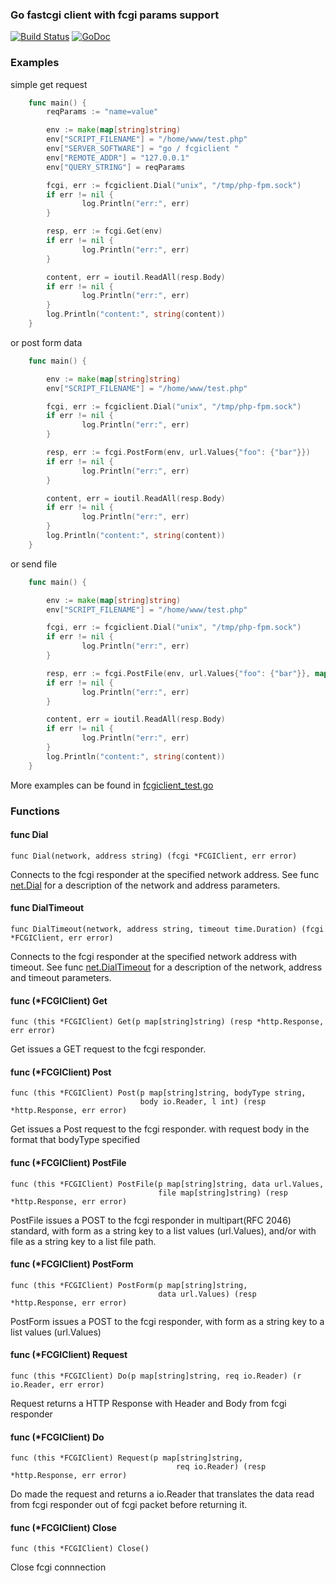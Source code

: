 ### Go fastcgi client with fcgi params support

[![Build Status](https://travis-ci.org/tomasen/fcgi_client.svg?branch=master)](https://travis-ci.org/tomasen/fcgi_client)
[![GoDoc](https://godoc.org/github.com/tomasen/fcgi_client?status.svg)](http://godoc.org/github.com/tomasen/fcgi_client)


###  Examples

simple get request

```go
    func main() {
        reqParams := "name=value"

        env := make(map[string]string)
        env["SCRIPT_FILENAME"] = "/home/www/test.php"
        env["SERVER_SOFTWARE"] = "go / fcgiclient "
        env["REMOTE_ADDR"] = "127.0.0.1"
        env["QUERY_STRING"] = reqParams

        fcgi, err := fcgiclient.Dial("unix", "/tmp/php-fpm.sock")
        if err != nil {
                log.Println("err:", err)
        }

        resp, err := fcgi.Get(env)
        if err != nil {
                log.Println("err:", err)
        }

        content, err = ioutil.ReadAll(resp.Body)
        if err != nil {
                log.Println("err:", err)
        }
        log.Println("content:", string(content))
    }
```

or post form data

```go
    func main() {

        env := make(map[string]string)
        env["SCRIPT_FILENAME"] = "/home/www/test.php"

        fcgi, err := fcgiclient.Dial("unix", "/tmp/php-fpm.sock")
        if err != nil {
                log.Println("err:", err)
        }

        resp, err := fcgi.PostForm(env, url.Values{"foo": {"bar"}})
        if err != nil {
                log.Println("err:", err)
        }

        content, err = ioutil.ReadAll(resp.Body)
        if err != nil {
                log.Println("err:", err)
        }
        log.Println("content:", string(content))
    }
```

or send file

```go
    func main() {

        env := make(map[string]string)
        env["SCRIPT_FILENAME"] = "/home/www/test.php"

        fcgi, err := fcgiclient.Dial("unix", "/tmp/php-fpm.sock")
        if err != nil {
                log.Println("err:", err)
        }

        resp, err := fcgi.PostFile(env, url.Values{"foo": {"bar"}}, map[string]string{"file1":"/path/to/file1"})
        if err != nil {
                log.Println("err:", err)
        }

        content, err = ioutil.ReadAll(resp.Body)
        if err != nil {
                log.Println("err:", err)
        }
        log.Println("content:", string(content))
    }
```

More examples can be found in [fcgiclient_test.go](https://github.com/tomasen/fcgi_client/src/tip/fcgiclient_test.go)


###  Functions

#### func Dial
    func Dial(network, address string) (fcgi *FCGIClient, err error)
Connects to the fcgi responder at the specified network address. See func [net.Dial](http://golang.org/pkg/net/#Dial) for a description of the network and address parameters.

#### func DialTimeout
    func DialTimeout(network, address string, timeout time.Duration) (fcgi *FCGIClient, err error)
Connects to the fcgi responder at the specified network address with timeout. See func [net.DialTimeout](http://golang.org/pkg/net/#DialTimeout) for a description of the network, address and timeout parameters.


#### func (*FCGIClient) Get
    func (this *FCGIClient) Get(p map[string]string) (resp *http.Response, err error)
Get issues a GET request to the fcgi responder.

#### func (*FCGIClient) Post
    func (this *FCGIClient) Post(p map[string]string, bodyType string,
                                 body io.Reader, l int) (resp *http.Response, err error)
Get issues a Post request to the fcgi responder. with request body in the format that bodyType specified

#### func (*FCGIClient) PostFile
    func (this *FCGIClient) PostFile(p map[string]string, data url.Values,
                                     file map[string]string) (resp *http.Response, err error)
PostFile issues a POST to the fcgi responder in multipart(RFC 2046) standard, with form as a string key to a list values (url.Values), and/or with file as a string key to a list file path.

#### func (*FCGIClient) PostForm
    func (this *FCGIClient) PostForm(p map[string]string,
                                     data url.Values) (resp *http.Response, err error)
PostForm issues a POST to the fcgi responder, with form as a string key to a list values (url.Values)

#### func (*FCGIClient) Request
    func (this *FCGIClient) Do(p map[string]string, req io.Reader) (r io.Reader, err error)
Request returns a HTTP Response with Header and Body from fcgi responder

#### func (*FCGIClient) Do
    func (this *FCGIClient) Request(p map[string]string,
                                         req io.Reader) (resp *http.Response, err error)
Do made the request and returns a io.Reader that translates the data read from fcgi responder out of fcgi packet before returning it.

#### func (*FCGIClient) Close
    func (this *FCGIClient) Close()
Close fcgi connnection

